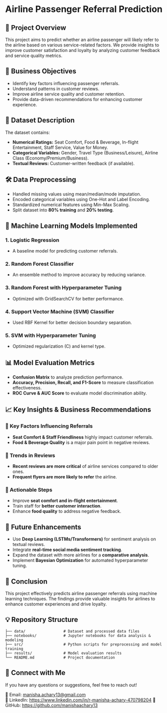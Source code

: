 
# **Airline Passenger Referral Prediction**

## **📌 Project Overview**
This project aims to predict whether an airline passenger will likely refer to the airline based on various service-related factors. We provide insights to improve customer satisfaction and loyalty by analyzing customer feedback and service quality metrics.

## **🎯 Business Objectives**
- Identify key factors influencing passenger referrals.
- Understand patterns in customer reviews.
- Improve airline service quality and customer retention.
- Provide data-driven recommendations for enhancing customer experience.

## **📂 Dataset Description**
The dataset contains:
- **Numerical Ratings:** Seat Comfort, Food & Beverage, In-flight Entertainment, Staff Service, Value for Money.
- **Categorical Variables:** Gender, Travel Type (Business/Leisure), Airline Class (Economy/Premium/Business).
- **Textual Reviews:** Customer-written feedback (if available).

## **🛠️ Data Preprocessing**
- Handled missing values using mean/median/mode imputation.
- Encoded categorical variables using One-Hot and Label Encoding.
- Standardized numerical features using Min-Max Scaling.
- Split dataset into **80% training** and **20% testing**.

## **🤖 Machine Learning Models Implemented**
### **1. Logistic Regression**
- A baseline model for predicting customer referrals.

### **2. Random Forest Classifier**
- An ensemble method to improve accuracy by reducing variance.

### **3. Random Forest with Hyperparameter Tuning**
- Optimized with GridSearchCV for better performance.

### **4. Support Vector Machine (SVM) Classifier**
- Used RBF Kernel for better decision boundary separation.

### **5. SVM with Hyperparameter Tuning**
- Optimized regularization (C) and kernel type.

## **📊 Model Evaluation Metrics**
- **Confusion Matrix** to analyze prediction performance.
- **Accuracy, Precision, Recall, and F1-Score** to measure classification effectiveness.
- **ROC Curve & AUC Score** to evaluate model discrimination ability.

## **📈 Key Insights & Business Recommendations**
### 🔹 Key Factors Influencing Referrals
- **Seat Comfort & Staff Friendliness** highly impact customer referrals.
- **Food & Beverage Quality** is a major pain point in negative reviews.

### 🔹 Trends in Reviews
- **Recent reviews are more critical** of airline services compared to older ones.
- **Frequent flyers are more likely to refer** the airline.

### 🔹 Actionable Steps
- Improve **seat comfort and in-flight entertainment**.
- Train staff for **better customer interaction**.
- Enhance **food quality** to address negative feedback.

## **🚀 Future Enhancements**
- Use **Deep Learning (LSTMs/Transformers)** for sentiment analysis on textual reviews.
- Integrate **real-time social media sentiment tracking**.
- Expand the dataset with more airlines for a **comparative analysis**.
- Implement **Bayesian Optimization** for automated hyperparameter tuning.

## **📌 Conclusion**
This project effectively predicts airline passenger referrals using machine learning techniques. The findings provide valuable insights for airlines to enhance customer experiences and drive loyalty.

## **💡 Repository Structure**
```
├── data/                 # Dataset and processed data files
├── notebooks/            # Jupyter notebooks for data analysis & modeling
├── src/                  # Python scripts for preprocessing and model training
├── results/              # Model evaluation results
└── README.md             # Project documentation
```

## **🔗 Connect with Me**
If you have any questions or suggestions, feel free to reach out!

📩 Email: manisha.achary13@gmail.com  
💼 LinkedIn: https://www.linkedin.com/in/r-manisha-achary-470798204
📂 GitHub: https://github.com/manishaachary13

